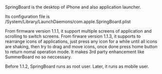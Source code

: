 SpringBoard is the desktop of iPhone and also application launcher.

Its configuration file is /System/Library/LaunchDaemons/com.apple.SpringBoard.plist

From firmware version 1.1.1, it support multiple screens of application and scrolling to switch screens. From firware version 1.1.3, it supports to rearrange icons of applications, just press any icon for a while until all icons are shaking, then try to drag and move icons, once done press home button to return nomal operation mode. It makes 3rd party enhancement like SummerBoard no so neccessary.

Before 1.1.2, SpringBoard runs as root user. Later, it runs as mobile user.
